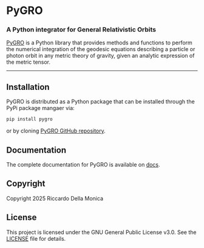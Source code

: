 # PyGRO

### A Python integrator for General Relativistic Orbits

[PyGRO](https://github.com/rdellamonica/pigro/tree/master) is a Python library that provides methods and functions to perform the numerical integration of the geodesic equations describing a particle or photon orbit in any metric theory of gravity, given an analytic expression of the metric tensor.

---

## Installation

PyGRO is distributed as a Python package that can be installed through the PyPi package mangaer via:

```bash
pip install pygro
```

or by cloning [PyGRO GitHub repository](https://github.com/rdellamonica/pigro/tree/master).

## Documentation

The complete documentation for PyGRO is available on [docs](https://rdellamonica.github.io/pygro/build/html/index.html).

## Copyright

Copyright 2025 Riccardo Della Monica

## License

This project is licensed under the GNU General Public License v3.0. See the [LICENSE](./LICENSE.txt) file for details.
